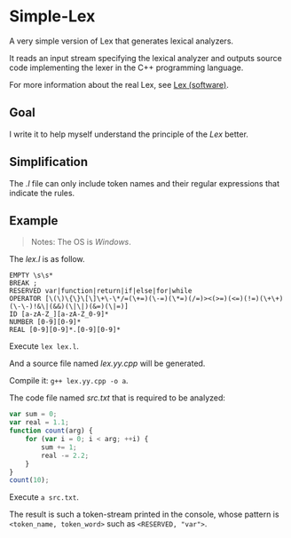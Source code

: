 # Simple-Lex

A very simple version of Lex that generates lexical analyzers.

It reads an input stream specifying the lexical analyzer and outputs source code implementing the lexer in the C++ programming language.

For more information about the real Lex, see [Lex (software)](https://en.wikipedia.org/wiki/Lex_(software)).

## Goal

I write it to help myself understand the principle of the *Lex* better.

## Simplification

The *.l* file can only include token names and their regular expressions that indicate the rules.

## Example
> Notes: The OS is *Windows*.

The *lex.l* is as follow.

```
EMPTY \s\s*
BREAK ;
RESERVED var|function|return|if|else|for|while
OPERATOR [\(\)\{\}\[\]\+\-\*/=(\+=)(\-=)(\*=)(/=)><(>=)(<=)(!=)(\+\+)(\-\-)!&\|(&&)(\|\|)(&=)(\|=)]
ID [a-zA-Z_][a-zA-Z_0-9]*
NUMBER [0-9][0-9]*
REAL [0-9][0-9]*.[0-9][0-9]*
```

Execute `lex lex.l`.

And a source file named *lex.yy.cpp* will be generated.

Compile it: `g++ lex.yy.cpp -o a`.

The code file named *src.txt* that is required to be analyzed:

```javascript
var sum = 0;
var real = 1.1;
function count(arg) {
    for (var i = 0; i < arg; ++i) {
        sum += 1;
        real -= 2.2;
    }
}
count(10);
```

Execute `a src.txt`.

The result is such a token-stream printed in the console, whose pattern is `<token_name, token_word>` such as `<RESERVED, "var">`.
